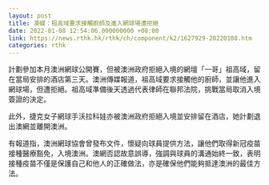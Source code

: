 ```yaml
---
layout: post
title: 澳媒：祖高域要求接觸廚師及進入網球場遭拒絕
date: 2022-01-08 12:54:06.000000000 +08:00
link: https://news.rthk.hk/rthk/ch/component/k2/1627929-20220108.htm
categories: rthk
---
```


計劃參加本月澳洲網球公開賽，但被澳洲政府拒絕入境的網壇「一哥」祖高域，留在當局安排的酒店第三天。澳洲傳媒報道，祖高域要求接觸他的廚師，並讓他進入網球場，但遭拒絕。祖高域準備後天透過代表律師在聯邦法院，挑戰當局取消入境簽證的決定。

此外，捷克女子網球手沃拉科娃亦被澳洲政府拒絕入境並安排留在酒店，她計劃退出澳網並離開澳洲。

有報道指，澳洲網球協會曾發布文件，懷疑向球員提供方法，讓他們取得新冠疫苗接種醫療豁免，入境澳洲。澳網否認故意誤導，強調與球員的溝通始終一致，表明接種疫苗不僅是保護自己和他人的正確做法，亦是確保他們能夠抵達澳洲的最佳方法。
